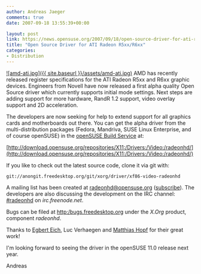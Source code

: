 ```yaml
---
author: Andreas Jaeger
comments: true
date: 2007-09-18 13:55:39+00:00

layout: post
link: https://news.opensuse.org/2007/09/18/open-source-driver-for-ati-radeon-r5xxr6xx/
title: "Open Source Driver for ATI Radeon R5xx/R6xx"
categories:
- Distribution
---
```

[![amd-ati.jpg]({{ site.baseurl }}/assets/amd-ati.jpg)](http://ati.amd.com) AMD has recently released register specifications for the ATI  Radeon R5xx and R6xx  graphic devices.  Engineers  from Novell have now released a first alpha quality Open Source driver which currently supports initial mode settings. Next steps are adding support for more hardware, RandR 1.2 support, video overlay support and 2D acceleration.

The developers are now seeking for help to extend support for all graphics cards and motherboards out there. You can get the alpha driver from the multi-distribution packages (Fedora, Mandriva, SUSE Linux Enterprise, and of course openSUSE) in the [openSUSE Build Service](http://opensuse.org/Build_Service) at:

[http://download.opensuse.org/repositories/X11:/Drivers:/Video:/radeonhd/](http://download.opensuse.org/repositories/X11:/Drivers:/Video:/radeonhd/)

If you like to check out the latest source code, clone it via git with:

`git://anongit.freedesktop.org/git/xorg/driver/xf86-video-radeonhd`

A mailing list has been created at [radeonhd@opensuse.org](http://lists.opensuse.org/radeonhd/) ([subscribe](mailto:radeonhd+subscribe@opensuse.org)).  The developers are also discussing the development on the IRC channel: [#radeonhd](irc://irc.freenode.net/radeonhd) on _irc.freenode.net_.

Bugs can be filed at [http:/bugs.freedesktop.org](http:/bugs.freedesktop.org) under the _X.Org_ product, component _radeonhd_.

Thanks to  [Egbert Eich](http://archive.fosdem.org/2007/schedule/speakers/egbert+eich), Luc Verhaegen and [Matthias Hopf](http://en.opensuse.org/User:Mhopf) for their great work!

I'm looking forward to seeing the driver in the openSUSE 11.0 release next year.

Andreas		
